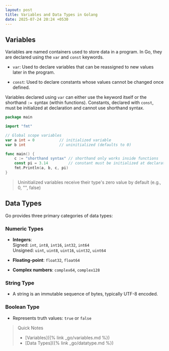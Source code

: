 ```yaml
---
layout: post
title: Variables and Data Types in Golang
date: 2025-07-24 20:24 +0530
---
```


## Variables

Variables are named containers used to store data in a program. In Go, they are declared using the `var` and `const` keywords.

- `var`: Used to declare variables that can be reassigned to new values later in the program.

- `const`: Used to declare constants whose values cannot be changed once defined.

Variables declared using `var` can either use the keyword itself or the shorthand `:= `syntax (within functions). Constants, declared with `const`, must be initialized at declaration and cannot use shorthand syntax.

```go
package main

import "fmt"

// Global scope variables
var a int = 0           // initialized variable
var b int               // uninitialized (defaults to 0)

func main() {
    c := "shorthand syntax" // shorthand only works inside functions
    const pi = 3.14         // constant must be initialized at declaration
    fmt.Println(a, b, c, pi)
}

```

> Uninitialized variables receive their type's zero value by default (e.g., 0, "", false)

## Data Types

Go provides three primary categories of data types:

### Numeric Types

- **Integers**:  
  Signed: `int`, `int8`, `int16`, `int32`, `int64`  
  Unsigned: `uint`, `uint8`, `uint16`, `uint32`, `uint64`

- **Floating-point**: `float32`, `float64`

- **Complex numbers**: `complex64`, `complex128`

### String Type

- A string is an immutable sequence of bytes, typically UTF-8 encoded.

### Boolean Type

- Represents truth values: `true` or `false`

> Quick Notes
>
> - [Variables]({% link _go/variables.md %})
> - [Data Types]({% link _go/datatype.md %})
